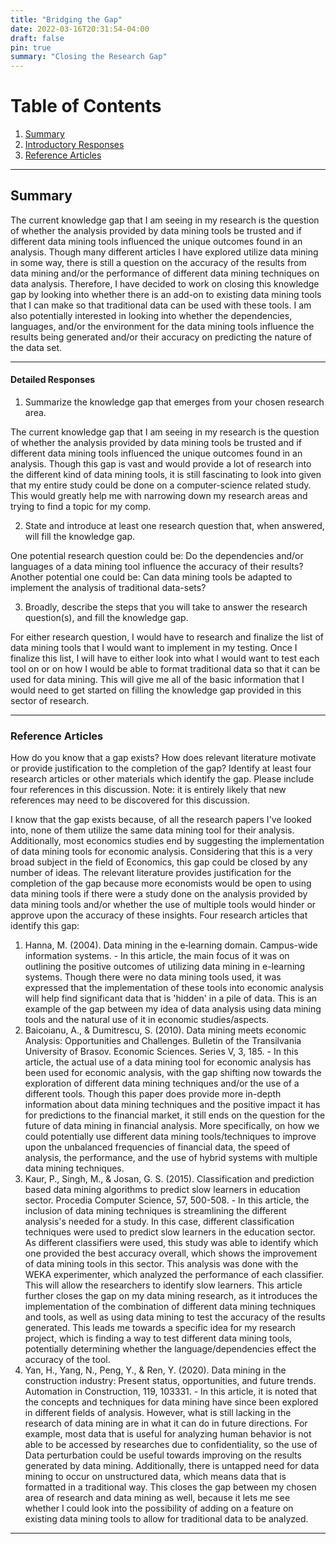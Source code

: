 ```yaml
---
title: "Bridging the Gap"
date: 2022-03-16T20:31:54-04:00
draft: false
pin: true
summary: "Closing the Research Gap"
---
```


# Table of Contents

1. [Summary](#summary)
2. [Introductory Responses](#detailed-responses)
3. [Reference Articles](#reference-articles)

---

## Summary

The current knowledge gap that I am seeing in my research is the question of whether the analysis provided by data mining tools be trusted and if different data mining tools influenced the unique outcomes found in an analysis. Though many different articles I have explored utilize data mining in some way, there is still a question on the accuracy of the results from data mining and/or the performance of different data mining techniques on data analysis. Therefore, I have decided to work on closing this knowledge gap by looking into whether there is an add-on to existing data mining tools that I can make so that traditional data can be used with these tools. I am also potentially interested in looking into whether the dependencies, languages, and/or the environment for the data mining tools influence the results being generated and/or their accuracy on predicting the nature of the data set.

---

#### Detailed Responses

1. Summarize the knowledge gap that emerges from your chosen research area.

The current knowledge gap that I am seeing in my research is the question of whether the analysis provided by data mining tools be trusted and if different data mining tools influenced the unique outcomes found in an analysis. Though this gap is vast and would provide a lot of research into the different kind of data mining tools, it is still fascinating to look into given that my entire study could be done on a computer-science related study. This would greatly help me with narrowing down my research areas and trying to find a topic for my comp.

2. State and introduce at least one research question that, when answered, will fill the knowledge gap.

One potential research question could be: Do the dependencies and/or languages of a data mining tool influence the accuracy of their results? Another potential one could be: Can data mining tools be adapted to implement the analysis of traditional data-sets?

3. Broadly, describe the steps that you will take to answer the research question(s), and fill the knowledge gap.

For either research question, I would have to research and finalize the list of data mining tools that I would want to implement in my testing. Once I finalize this list, I will have to either look into what I would want to test each tool on or on how I would be able to format traditional data so that it can be used for data mining. This will give me all of the basic information that I would need to get started on filling the knowledge gap provided in this sector of research.

---

### Reference Articles

How do you know that a gap exists? How does relevant literature motivate or provide justification to the completion of the gap? Identify at least four research articles or other materials which identify the gap. Please include four references in this discussion. Note: it is entirely likely that new references may need to be discovered for this discussion.

I know that the gap exists because, of all the research papers I've looked into, none of them utilize the same data mining tool for their analysis. Additionally, most economics studies end by suggesting the implementation of data mining tools for economic analysis. Considering that this is a very broad subject in the field of Economics, this gap could be closed by any number of ideas. The relevant literature provides justification for the completion of the gap because more economists would be open to using data mining tools if there were a study done on the analysis provided by data mining tools and/or whether the use of multiple tools would hinder or approve upon the accuracy of these insights. Four research articles that identify this gap:
  1. Hanna, M. (2004). Data mining in the e‐learning domain. Campus-wide information systems.
    - In this article, the main focus of it was on outlining the positive outcomes of utilizing data mining in e-learning systems. Though there were no data mining tools used, it was expressed that the implementation of these tools into economic analysis will help find significant data that is 'hidden' in a pile of data. This is an example of the gap between my idea of data analysis using data mining tools and the natural use of it in economic studies/aspects.
  2. Baicoianu, A., & Dumitrescu, S. (2010). Data mining meets economic Analysis: Opportunities and Challenges. Bulletin of the Transilvania University of Brasov. Economic Sciences. Series V, 3, 185.
    - In this article, the actual use of a data mining tool for economic analysis has been used for economic analysis, with the gap shifting now towards the exploration of different data mining techniques and/or the use of a different tools. Though this paper does provide more in-depth information about data mining techniques and the positive impact it has for predictions to the financial market, it still ends on the question for the future of data mining in financial analysis. More specifically, on how we could potentially use different data mining tools/techniques to improve upon the unbalanced frequencies of financial data, the speed of analysis, the performance, and the use of hybrid systems with multiple data mining techniques.
  3. Kaur, P., Singh, M., & Josan, G. S. (2015). Classification and prediction based data mining algorithms to predict slow learners in education sector. Procedia Computer Science, 57, 500-508.
    - In this article, the inclusion of data mining techniques is streamlining the different analysis's needed for a study. In this case, different classification techniques were used to predict slow learners in the education sector. As different classifiers were used, this study was able to identify which one provided the best accuracy overall, which shows the improvement of data mining tools in this sector. This analysis was done with the WEKA experimenter, which analyzed the performance of each classifier. This will allow the researchers to identify slow learners. This article further closes the gap on my data mining research, as it introduces the implementation of the combination of different data mining techniques and tools, as well as using data mining to test the accuracy of the results generated. This leads me towards a specific idea for my research project, which is finding a way to test different data mining tools, potentially determining whether the language/dependencies effect the accuracy of the tool.
  4. Yan, H., Yang, N., Peng, Y., & Ren, Y. (2020). Data mining in the construction industry: Present status, opportunities, and future trends. Automation in Construction, 119, 103331.
    - In this article, it is noted that the concepts and techniques for data mining have since been explored in different fields of analysis. However, what is still lacking in the research of data mining are in what it can do in future directions. For example, most data that is useful for analyzing human behavior is not able to be accessed by researches due to confidentiality, so the use of Data perturbation could be useful towards improving on the results generated by data mining. Additionally, there is untapped need for data mining to occur on unstructured data, which means data that is formatted in a traditional way. This closes the gap between my chosen area of research and data mining as well, because it lets me see whether I could look into the possibility of adding on a feature on existing data mining tools to allow for traditional data to be analyzed.

---